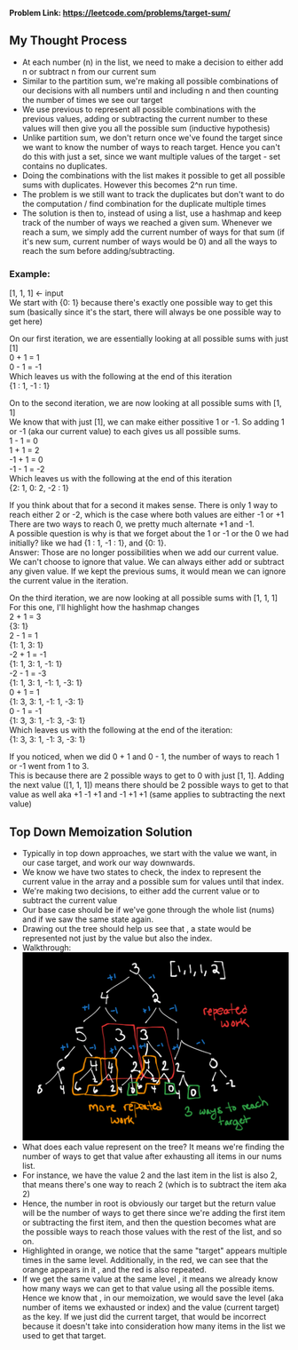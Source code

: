**Problem Link: https://leetcode.com/problems/target-sum/**

## My Thought Process
- At each number (n) in the list, we need to make a decision to either add n or subtract n from our current sum
- Similar to the partition sum, we're making all possible combinations of our decisions with all numbers until and including n and then counting the number of times we see our target
- We use previous to represent all possible combinations with the previous values, adding or subtracting the current number to these values will then give you all the possible sum (inductive hypothesis) 
- Unlike partition sum, we don't return once we've found the target since we want to know the number of ways to reach target. Hence you can't do this with just a set, since we want multiple values of the target - set contains no duplicates. 
- Doing the combinations with the list makes it possible to get all possible sums with duplicates. However this becomes 2^n run time.
- The problem is we still want to track the duplicates but don't want to do the computation / find combination for the duplicate multiple times
- The solution is then to, instead of using a list, use a hashmap and keep track of the number of ways we reached a given sum. Whenever we reach a sum, we simply add  the current number of ways for that sum (if it's new sum, current number of ways would be 0) and all the ways to reach the sum before adding/subtracting. 
### Example:
[1, 1, 1] <- input <br>
We start with {0: 1} because there's exactly one possible way to get this sum (basically since it's the start, there will always be one possible way to get here) <br>

On our first iteration, we are essentially looking at all possible sums with just [1] <br>
0 + 1 = 1 <br>
0 - 1 = -1 <br>
Which leaves us with the following at the end of this iteration <br>
{1 : 1, -1 : 1} <br>

On to the second iteration, we are now looking at all possible sums with [1, 1] <br>
We know that with just [1], we can make either possitive 1 or -1. So adding 1 or -1 (aka our current value) to each gives us all possible sums. <br>
1 - 1 = 0 <br>
1 + 1 = 2 <br>
-1 + 1 = 0 <br>
-1 - 1 = -2 <br>
Which leaves us with the following at the end of this iteration <br>
{2: 1, 0: 2, -2 : 1} <br>

If you think about that for a second it makes sense. There is only 1 way to reach either 2 or -2, which is the case where both values are either -1 or +1 <br>
There are two ways to reach 0, we pretty much alternate +1 and -1. <br>
A possible question is why is that we forget about the 1 or -1 or the 0 we had initially? 
like we had {1 : 1, -1 : 1}, and {0: 1}. <br>
Answer: Those are no longer possibilities when we add our current value. We can't choose to ignore that value. We can always either add or subtract any given value. If we kept the previous sums, it would mean we can ignore the current value in the iteration. <br>

On the third iteration, we are now looking at all possible sums with [1, 1, 1] <br>
For this one, I'll highlight how the hashmap changes <br>
2 + 1 = 3 <br>
{3: 1} <br>
2 - 1 = 1 <br>
{1: 1, 3: 1} <br>
-2 + 1 = -1 <br>
{1: 1, 3: 1, -1: 1} <br>
-2 - 1 = -3 <br>
{1: 1, 3: 1, -1: 1, -3: 1} <br>
0 + 1 = 1 <br>
{1: 3, 3: 1, -1: 1, -3: 1} <br>
0 - 1 = -1 <br>
{1: 3, 3: 1, -1: 3, -3: 1} <br>
Which leaves us with the following at the end of the iteration: <br>
{1: 3, 3: 1, -1: 3, -3: 1} <br>

If you noticed, when we did 0 + 1 and 0 - 1, the number of ways to reach 1 or -1 went from 1 to 3. <br>
This is because there are 2 possible ways to get to 0 with just [1, 1]. Adding the next value ([1, 1, 1]) means there should be 2 possible ways to get to that value as well aka +1 -1 +1 and -1 +1 +1 (same applies to subtracting the next value) <br>

## Top Down Memoization Solution

- Typically in top down approaches, we start with the value we want, in our case target, and work our way downwards. 
- We know we have two states to check, the index to represent the current value in the array and a possible sum for values until that index.
- We're making two decisions, to either add the current value or to subtract the current value
- Our base case should be if we've gone through the whole list (nums) and if we saw the same state again.
- Drawing out the tree should help us see that , a state would be represented not just by the value but also the index.
- Walkthrough: ![Top Down Recursion](./images/topdownrecursion.png)
- What does each value represent on the tree? It means we're finding the number of ways to get that value after exhausting all items in our nums list.
- For instance, we have the value 2 and the last item in the list is also 2, that means there's one way to reach 2 (which is to subtract the item aka 2)
- Hence, the number in root is obviously our target but the return value will be the number of ways to get there since we're adding the first item or subtracting the first item, and then the question becomes what are the possible ways to reach those values with the rest of the list, and so on. 
- Highlighted in orange, we notice that the same "target" appears multiple times in the same level. Additionally, in the red, we can see that the orange appears in it , and the red is also repeated. 
- If we get the same value at the same level , it means we already know how many ways we can get to that value using all the possible items. Hence we know that , in our memoization, we would save the level (aka number of items we exhausted or index) and the value (current target) as the key. If we just did the current target, that would be incorrect because it doesn't take into consideration how many items in the list we used to get that target. 